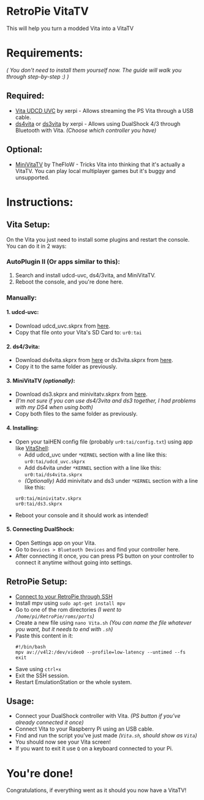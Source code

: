 # RetroPie VitaTV
This will help you turn a modded Vita into a VitaTV

# Requirements:
_( You don't need to install them yourself now. The guide will walk you through step-by-step :) )_
## Required:
 - [Vita UDCD UVC](https://github.com/xerpi/vita-udcd-uvc) by xerpi - Allows streaming the PS Vita through a USB cable.
 - [ds4vita](https://github.com/xerpi/ds4vita) or [ds3vita](https://github.com/xerpi/ds3vita) by xerpi - Allows using DualShock 4/3 through Bluetooth with Vita. _(Choose which controller you have)_
## Optional:
 - [MiniVitaTV](https://github.com/TheOfficialFloW/MiniVitaTV) by TheFloW - Tricks Vita into thinking that it's actually a VitaTV. You can play local multiplayer games but it's buggy and unsupported.

# Instructions:
## Vita Setup:
On the Vita you just need to install some plugins and restart the console.
You can do it in 2 ways:
### AutoPlugin II (Or apps similar to this):
 1. Search and install udcd-uvc, ds4/3vita, and MiniVitaTV.
 2. Reboot the console, and you're done here.
### Manually:
#### 1. udcd-uvc:
  - Download udcd_uvc.skprx from [here](https://github.com/xerpi/vita-udcd-uvc/releases).
  - Copy that file onto your Vita's SD Card to: `ur0:tai`
#### 2. ds4/3vita:
  - Download ds4vita.skprx from [here](https://github.com/xerpi/ds4vita/releases) or ds3vita.skprx from [here](https://github.com/xerpi/ds3vita/releases).
  - Copy it to the same folder as previously.
#### 3. MiniVitaTV _(optionally)_:
  - Download ds3.skprx and minivitatv.skprx from [here](https://github.com/TheOfficialFloW/MiniVitaTV/releases).
  - _(I'm not sure if you can use ds4/3vita and ds3 together, I had problems with my DS4 when using both)_
  - Copy both files to the same folder as previously.
#### 4. Installing:
  - Open your taiHEN config file (probably `ur0:tai/config.txt`) using app like [VitaShell](https://github.com/TheOfficialFloW/VitaShell):
    - Add udcd_uvc under `*KERNEL` section with a line like this: `ur0:tai/udcd_uvc.skprx`
    - Add ds4vita under `*KERNEL` section with a line like this: `ur0:tai/ds4vita.skprx`
    - _(Optionally)_ Add minivitatv and ds3 under `*KERNEL` section with a line like this:
    ```
    ur0:tai/minivitatv.skprx
    ur0:tai/ds3.skprx
    ```
  - Reboot your console and it should work as intended!
#### 5. Connecting DualShock:
  - Open Settings app on your Vita.
  - Go to `Devices > Bluetooth Devices` and find your controller here.
  - After connecting it once, you can press PS button on your controller to connect it anytime without going into settings.
## RetroPie Setup:
 - [Connect to your RetroPie through SSH](https://retropie.org.uk/docs/SSH/)
 - Install mpv using `sudo apt-get install mpv`
 - Go to one of the rom directories _(I went to `/home/pi/RetroPie/roms/ports`)_
 - Create a new file using `nano Vita.sh` _(You can name the file whatever you want, but it needs to end with `.sh`)_
 - Paste this content in it:
    ```
    #!/bin/bash
    mpv av://v4l2:/dev/video0 --profile=low-latency --untimed --fs
    exit
    ```
  - Save using `ctrl+x`
  - Exit the SSH session.
  - Restart EmulationStation or the whole system.
## Usage:
  - Connect your DualShock controller with Vita. _(PS button if you've already connected it once)_
  - Connect Vita to your Raspberry Pi using an USB cable.
  - Find and run the script you've just made _(`Vita.sh`, should show as `Vita`)_
  - You should now see your Vita screen!
  - If you want to exit it use `Q` on a keyboard connected to your Pi.
# You're done!
Congratulations, if everything went as it should you now have a VitaTV!
